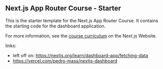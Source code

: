 ## Next.js App Router Course - Starter

This is the starter template for the Next.js App Router Course. It contains the starting code for the dashboard application.

For more information, see the [course curriculum](https://nextjs.org/learn) on the Next.js Website.

links:
- left off on: https://nextjs.org/learn/dashboard-app/fetching-data
- https://vercel.com/pedro-mass/nextjs-dashboard